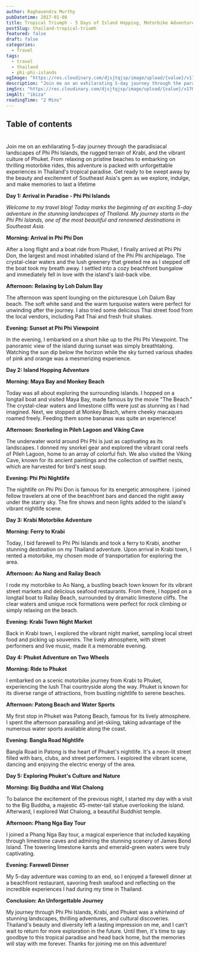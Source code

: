 ```yaml
---
author: Raghavendra Murthy
pubDatetime: 2017-01-08
title: Tropical Triumph - 5 Days of Island Hopping, Motorbike Adventures, and Beach Bliss in Thailand
postSlug: thailand-tropical-triumh
featured: false
draft: false
categories:
  - Travel
tags:
  - travel
  - thailand
  - phi-phi-islands
ogImage: "https://res.cloudinary.com/djsjtqjsp/image/upload/{value}/v1709676621/raghavendra-murthy-blog/travel/ibiza/IMG_7624_zx8fvw.jpg"
description: "Join me on an exhilarating 5-day journey through the paradisiacal landscapes of Phi Phi Islands, the rugged terrain of Krabi, and the vibrant culture of Phuket. From relaxing on pristine beaches to embarking on thrilling motorbike rides, this adventure is packed with unforgettable experiences in Thailand's tropical paradise. Get ready to be swept away by the beauty and excitement of Southeast Asia's gem as we explore, indulge, and make memories to last a lifetime."
imgSrc: "https://res.cloudinary.com/djsjtqjsp/image/upload/{value}/v1709676621/raghavendra-murthy-blog/travel/ibiza/IMG_7624_zx8fvw.jpg"
imgAlt: "ibiza"
readingTime: "2 Mins"
---
```


## Table of contents

#

Join me on an exhilarating 5-day journey through the paradisiacal landscapes of Phi Phi Islands, the rugged terrain of Krabi, and the vibrant culture of Phuket. From relaxing on pristine beaches to embarking on thrilling motorbike rides, this adventure is packed with unforgettable experiences in Thailand's tropical paradise. Get ready to be swept away by the beauty and excitement of Southeast Asia's gem as we explore, indulge, and make memories to last a lifetime

**Day 1: Arrival in Paradise - Phi Phi Islands**

_Welcome to my travel blog! Today marks the beginning of an exciting 5-day adventure in the stunning landscapes of Thailand. My journey starts in the Phi Phi Islands, one of the most beautiful and renowned destinations in Southeast Asia._

**Morning: Arrival in Phi Phi Don**

After a long flight and a boat ride from Phuket, I finally arrived at Phi Phi Don, the largest and most inhabited island of the Phi Phi archipelago. The crystal-clear waters and the lush greenery that greeted me as I stepped off the boat took my breath away. I settled into a cozy beachfront bungalow and immediately fell in love with the island's laid-back vibe.

**Afternoon: Relaxing by Loh Dalum Bay**

The afternoon was spent lounging on the picturesque Loh Dalum Bay beach. The soft white sand and the warm turquoise waters were perfect for unwinding after the journey. I also tried some delicious Thai street food from the local vendors, including Pad Thai and fresh fruit shakes.

**Evening: Sunset at Phi Phi Viewpoint**

In the evening, I embarked on a short hike up to the Phi Phi Viewpoint. The panoramic view of the island during sunset was simply breathtaking. Watching the sun dip below the horizon while the sky turned various shades of pink and orange was a mesmerizing experience.

**Day 2: Island Hopping Adventure**

**Morning: Maya Bay and Monkey Beach**

Today was all about exploring the surrounding islands. I hopped on a longtail boat and visited Maya Bay, made famous by the movie "The Beach." The crystal-clear waters and limestone cliffs were just as stunning as I had imagined. Next, we stopped at Monkey Beach, where cheeky macaques roamed freely. Feeding them some bananas was quite an experience!

**Afternoon: Snorkeling in Pileh Lagoon and Viking Cave**

The underwater world around Phi Phi is just as captivating as its landscapes. I donned my snorkel gear and explored the vibrant coral reefs of Pileh Lagoon, home to an array of colorful fish. We also visited the Viking Cave, known for its ancient paintings and the collection of swiftlet nests, which are harvested for bird's nest soup.

**Evening: Phi Phi Nightlife**

The nightlife on Phi Phi Don is famous for its energetic atmosphere. I joined fellow travelers at one of the beachfront bars and danced the night away under the starry sky. The fire shows and neon lights added to the island's vibrant nightlife scene.

**Day 3: Krabi Motorbike Adventure**

**Morning: Ferry to Krabi**

Today, I bid farewell to Phi Phi Islands and took a ferry to Krabi, another stunning destination on my Thailand adventure. Upon arrival in Krabi town, I rented a motorbike, my chosen mode of transportation for exploring the area.

**Afternoon: Ao Nang and Railay Beach**

I rode my motorbike to Ao Nang, a bustling beach town known for its vibrant street markets and delicious seafood restaurants. From there, I hopped on a longtail boat to Railay Beach, surrounded by dramatic limestone cliffs. The clear waters and unique rock formations were perfect for rock climbing or simply relaxing on the beach.

**Evening: Krabi Town Night Market**

Back in Krabi town, I explored the vibrant night market, sampling local street food and picking up souvenirs. The lively atmosphere, with street performers and live music, made it a memorable evening.

**Day 4: Phuket Adventure on Two Wheels**

**Morning: Ride to Phuket**

I embarked on a scenic motorbike journey from Krabi to Phuket, experiencing the lush Thai countryside along the way. Phuket is known for its diverse range of attractions, from bustling nightlife to serene beaches.

**Afternoon: Patong Beach and Water Sports**

My first stop in Phuket was Patong Beach, famous for its lively atmosphere. I spent the afternoon parasailing and jet-skiing, taking advantage of the numerous water sports available along the coast.

**Evening: Bangla Road Nightlife**

Bangla Road in Patong is the heart of Phuket's nightlife. It's a neon-lit street filled with bars, clubs, and street performers. I explored the vibrant scene, dancing and enjoying the electric energy of the area.

**Day 5: Exploring Phuket's Culture and Nature**

**Morning: Big Buddha and Wat Chalong**

To balance the excitement of the previous night, I started my day with a visit to the Big Buddha, a majestic 45-meter-tall statue overlooking the island. Afterward, I explored Wat Chalong, a beautiful Buddhist temple.

**Afternoon: Phang Nga Bay Tour**

I joined a Phang Nga Bay tour, a magical experience that included kayaking through limestone caves and admiring the stunning scenery of James Bond Island. The towering limestone karsts and emerald-green waters were truly captivating.

**Evening: Farewell Dinner**

My 5-day adventure was coming to an end, so I enjoyed a farewell dinner at a beachfront restaurant, savoring fresh seafood and reflecting on the incredible experiences I had during my time in Thailand.

**Conclusion: An Unforgettable Journey**

My journey through Phi Phi Islands, Krabi, and Phuket was a whirlwind of stunning landscapes, thrilling adventures, and cultural discoveries. Thailand's beauty and diversity left a lasting impression on me, and I can't wait to return for more exploration in the future. Until then, it's time to say goodbye to this tropical paradise and head back home, but the memories will stay with me forever. Thanks for joining me on this adventure!
